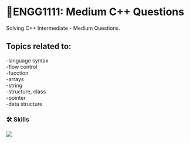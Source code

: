 # 🛴ENGG1111: Medium C++ Questions  

Solving C++ Intermediate - Medium Questions.

## Topics related to:

-language syntax   
-flow control   
-fucction   
-arrays   
-string   
-structure, class   
-pointer   
-data structure   

### 🛠 Skills

<img src="https://img.shields.io/badge/c++-00599C?style=for-the-badge&logo=c%2B%2B&logoColor=white">

